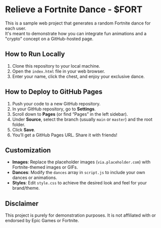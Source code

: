 # Relieve a Fortnite Dance - $FORT

This is a sample web project that generates a random Fortnite dance for each user.  
It's meant to demonstrate how you can integrate fun animations and a "crypto" concept on a GitHub-hosted page.

## How to Run Locally
1. Clone this repository to your local machine.
2. Open the `index.html` file in your web browser.
3. Enter your name, click the chest, and enjoy your exclusive dance.

## How to Deploy to GitHub Pages
1. Push your code to a new GitHub repository.
2. In your GitHub repository, go to **Settings**.
3. Scroll down to **Pages** (or find “Pages” in the left sidebar).
4. Under **Source**, select the branch (usually `main` or `master`) and the root folder.
5. Click **Save**.
6. You’ll get a GitHub Pages URL. Share it with friends!

## Customization
- **Images**: Replace the placeholder images (`via.placeholder.com`) with Fortnite-themed images or GIFs.
- **Dances**: Modify the `dances` array in `script.js` to include your own dances or animations.
- **Styles**: Edit `style.css` to achieve the desired look and feel for your brand/theme.

## Disclaimer
This project is purely for demonstration purposes. It is not affiliated with or endorsed by Epic Games or Fortnite.
